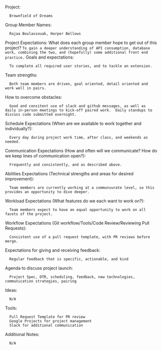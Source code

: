 Project: 
```
  Brownfield of Dreams
```
Group Member Names:
```
  Rajaa Boulassouak, Harper Bellows
```
Project Expectations: What does each group member hope to get out of this project? 
``
  To gain a deeper understanding of API consumption, database work, combining the two, and (hopefully) some additional front end practice.
``
Goals and expectations:
```
  To complete all required user stories, and to tackle an extension.
```
Team strengths:
```
  Both team members are driven, goal oriented, detail oriented and work well in pairs.
```
How to overcome obstacles:
```
  Good and consitent use of slack and github messages, as well as daily in-person meetings to kick-off paired work.  Daily standups to discuss code submitted overnight.
```
Schedule Expectations (When are we available to work together and individually?):
```
  Every day during project work time, after class, and weekends as needed.
```
Communication Expectations (How and often will we communicate? How do we keep lines of communication open?):
```
  Frequently and consistently, and as described above.
```
Abilities Expectations (Technical strengths and areas for desired improvement):
```
  Team members are currently working at a communsurate level, so this provides an opportunity to dive deeper.
```
Workload Expectations (What features do we each want to work on?):
```
  Team members expect to have an equal opportunity to work on all facets of the project.  
```
Workflow Expectations (Git workflow/Tools/Code Review/Reviewing Pull Requests): 
```
  Consistent use of a pull request template, with PR reviews before merge.
```
Expectations for giving and receiving feedback:
```
  Regular feedback that is specific, actionable, and kind
```
Agenda to discuss project launch:
```
  Project Spec, DTR, scheduling, feedback, new technologies, communication strategies, pairing
```
Ideas:
```
  N/A
```
Tools: 
```
  Pull Request Template for PR review
  Google Projects for project management
  Slack for additional communication
```
Additional Notes:
```
  N/A
```